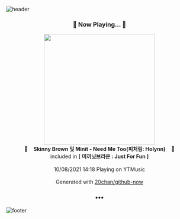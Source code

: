 ![header](https://capsule-render.vercel.app/api?type=wave&height=170&section=header&text=Hi.%20I'm%20SHIFT&fontColor=090707&fontAlignX=45&fontAlignY=65&fontSize=100)

<h3 align="center">🎵 Now Playing... 🎵</h3>
<p align="center">
  <a href="https://music.youtube.com/watch?v=Ymh6NfP5OU4">
    <img width="300" src="https://lh3.googleusercontent.com/ElVy71gRYV7fS8hl4ei6a4o2VxsWYCjt0X1Yd0I0TE1yd-nwweRAXJS3SzEuOuMlDpzuAWzCKkeRSFxN">
  </a>
  <br>
  🎵&nbsp&nbsp&nbsp <b>Skinny Brown 및 Minit - Need Me Too(피처링: Holynn)</b> &nbsp&nbsp&nbsp🎵
  <br>
  included in <b>[ 미끼닛브라운 : Just For Fun ]</b>
  
  <br />
  <br />
  10/08/2021 14:18 Playing on YTMusic
  <br />
  <br />
  Generated with <a href="https://github.com/20chan/github-now">20chan/github-now</a>
</p>

<h3 align="center">•••</h3>

![footer](https://capsule-render.vercel.app/api?type=wave&height=150&section=footer)
